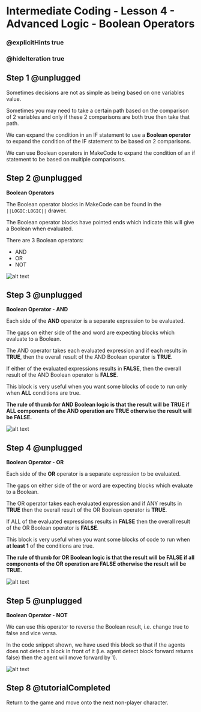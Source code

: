 # Intermediate Coding - Lesson 4 - Advanced Logic - Boolean Operators

### @explicitHints true
### @hideIteration true

## Step 1 @unplugged

Sometimes decisions are not as simple as being based on one variables value.

Sometimes you may need to take a certain path based on the comparison of 2 variables and only if these 2 comparisons are both true then take that path.

We can expand the condition in an IF statement to use a **Boolean operator** to expand the condition of the IF statement to be based on 2 comparisons.

We can use Boolean operators in MakeCode to expand the condition of an if statement to be based on multiple comparisons.

## Step 2 @unplugged
**Boolean Operators**

The Boolean operator blocks in MakeCode can be found in the ``||LOGIC:LOGIC||`` drawer.

The Boolean operator blocks have pointed ends which indicate this will give a Boolean when evaluated.

There are 3 Boolean operators:
- AND
- OR
- NOT


![alt text](https://intermediatev3.codingcredentials.com/Lesson4/4.0.1/images/1.jpg?raw=true "Boolean")

## Step 3 @unplugged
**Boolean Operator - AND**

Each side of the **AND** operator is a separate expression to be evaluated.

The gaps on either side of the and word are expecting blocks which evaluate to a Boolean.

The AND operator takes each evaluated expression and if each results in **TRUE**, then the overall result of the AND Boolean operator is **TRUE**.

If either of the evaluated expressions results in **FALSE**, then the overall result of the AND Boolean operator is **FALSE**.

This block is very useful when you want some blocks of code to run only when **ALL** conditions are true.

**The rule of thumb for AND Boolean logic is that the result will be TRUE if ALL components of the AND operation are TRUE otherwise the result will be FALSE.**

![alt text](https://intermediatev3.codingcredentials.com/Lesson4/4.0.1/images/2.png?raw=true "ELSE")

## Step 4 @unplugged
**Boolean Operator - OR**

Each side of the **OR** operator is a separate expression to be evaluated.

The gaps on either side of the or word are expecting blocks which evaluate to a Boolean.

The OR operator takes each evaluated expression and if ANY results in **TRUE** then the overall result of the OR Boolean operator is **TRUE**.

If ALL of the evaluated expressions results in **FALSE** then the overall result of the OR Boolean operator is **FALSE**.

This block is very useful when you want some blocks of code to run when **at least 1** of the conditions are true.

**The rule of thumb for OR Boolean logic is that the result will be FALSE if all components of the OR operation are FALSE otherwise the result will be TRUE.**

![alt text](https://intermediatev3.codingcredentials.com/Lesson4/4.0.1/images/3.png?raw=true "ELSE")

## Step 5 @unplugged
**Boolean Operator - NOT**

We can use this operator to reverse the Boolean result, i.e. change true to false and vice versa.

In the code snippet shown, we have used this block so that if the agents does not detect a block in front of it (i.e. agent detect block forward returns false) then the agent will move forward by 1).

![alt text](https://intermediatev3.codingcredentials.com/Lesson4/4.0.1/images/4.png?raw=true "ELSE")


## Step 8 @tutorialCompleted
Return to the game and move onto the next non-player character.